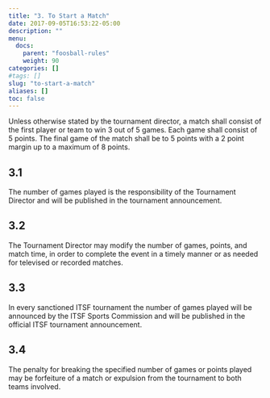 ```yaml
---
title: "3. To Start a Match"
date: 2017-09-05T16:53:22-05:00
description: ""
menu:
  docs:
    parent: "foosball-rules"
    weight: 90
categories: []
#tags: []
slug: "to-start-a-match"
aliases: []
toc: false
---
```


Unless otherwise stated by the tournament director, a match shall consist of the first player or team to win 3 out of 5 games. Each game shall consist of 5 points. The final game of the match shall be to 5 points with a 2 point margin up to a maximum of 8 points.

## 3.1

The number of games played is the responsibility of the Tournament Director and will be published in the tournament announcement.

## 3.2

The Tournament Director may modify the number of games, points, and match time, in order to complete the event in a timely manner or as needed for televised or recorded matches.

## 3.3

In every sanctioned ITSF tournament the number of games played will be announced by the ITSF Sports Commission and will be published in the official ITSF tournament announcement.

## 3.4

The penalty for breaking the specified number of games or points played may be forfeiture of a match or expulsion from the tournament to both teams involved.